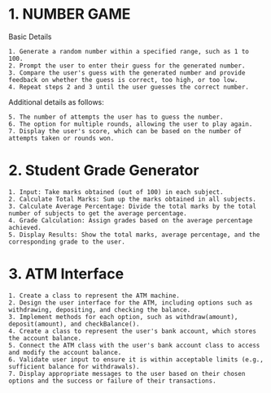 
# 1. NUMBER GAME

Basic Details 

    1. Generate a random number within a specified range, such as 1 to 100.
    2. Prompt the user to enter their guess for the generated number.
    3. Compare the user's guess with the generated number and provide feedback on whether the guess is correct, too high, or too low.
    4. Repeat steps 2 and 3 until the user guesses the correct number.

Additional details as follows:

    5. The number of attempts the user has to guess the number.
    6. The option for multiple rounds, allowing the user to play again.
    7. Display the user's score, which can be based on the number of attempts taken or rounds won.


# 2. Student Grade Generator

    1. Input: Take marks obtained (out of 100) in each subject.
    2. Calculate Total Marks: Sum up the marks obtained in all subjects.
    3. Calculate Average Percentage: Divide the total marks by the total number of subjects to get the average percentage.
    4. Grade Calculation: Assign grades based on the average percentage achieved.
    5. Display Results: Show the total marks, average percentage, and the corresponding grade to the user.

# 3. ATM Interface
    1. Create a class to represent the ATM machine.
    2. Design the user interface for the ATM, including options such as withdrawing, depositing, and checking the balance.
    3. Implement methods for each option, such as withdraw(amount), deposit(amount), and checkBalance().
    4. Create a class to represent the user's bank account, which stores the account balance.
    5. Connect the ATM class with the user's bank account class to access and modify the account balance.
    6. Validate user input to ensure it is within acceptable limits (e.g., sufficient balance for withdrawals).
    7. Display appropriate messages to the user based on their chosen options and the success or failure of their transactions.
